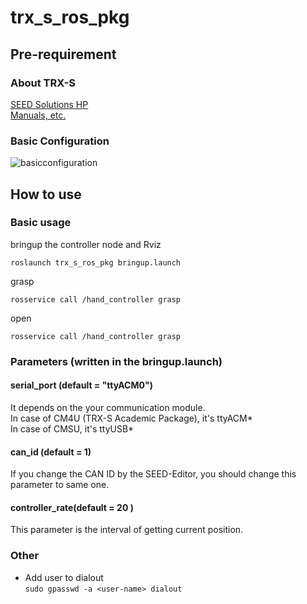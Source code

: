 # trx_s_ros_pkg

## Pre-requirement

### About TRX-S
[SEED Solutions HP](http://seed-solutions.net/)  
[Manuals, etc.](http://seed-solutions.net/?q=node/7)

### Basic Configuration  
![basicconfiguration](https://user-images.githubusercontent.com/12426780/42069297-ec0f0c66-7b8b-11e8-9703-9b48371c76ce.jpg)

## How to use

### Basic usage
bringup the controller node and Rviz  
```
roslaunch trx_s_ros_pkg bringup.launch
```  
grasp  
```
rosservice call /hand_controller grasp
```  
open  
```
rosservice call /hand_controller grasp
```  

### Parameters (written in the bringup.launch)
#### serial_port (default = "ttyACM0")  
It depends on the your communication module.  
In case of CM4U (TRX-S Academic Package), it's ttyACM*  
In case of CMSU, it's ttyUSB*  

#### can_id (default = 1)  
If you change the CAN ID by the SEED-Editor, you should change this parameter to same one.

#### controller_rate(default = 20 )  
This parameter is the interval of getting current position.

### Other
* Add user to dialout  
```sudo gpasswd -a <user-name> dialout```
